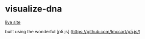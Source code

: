 visualize-dna
==============

[live site](http://alojzije.github.io/visualize-dna/)

built using the wonderful [p5.js] (https://github.com/lmccart/p5.js/)

